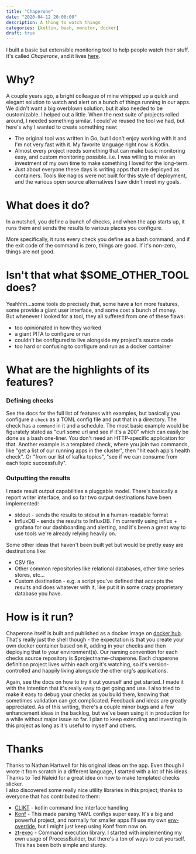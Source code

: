 ```yaml
---
title: "Chaperone"
date: "2020-04-12 20:00:00"
description: A thing to watch things
categories: [kotlin, bash, monitor, docker]
draft: true
---
```


I built a basic but extensible monitoring tool to help people watch their stuff.  It's called *Chaperone*, and it lives [here](https://github.com/dtanner/chaperone).

# Why?
A couple years ago, a bright colleague of mine whipped up a quick and elegant solution to watch and alert on a bunch of things running in our apps.  
We didn't want a big overblown solution, but it also needed to be customizable.  I helped out a little. 
When the next suite of projects rolled around, I needed something similar.  I could've reused the tool we had, but here's why I wanted to create something new:

- The original tool was written in Go, but I don't enjoy working with it and I'm not very fast with it. My favorite language right now is Kotlin.
- Almost every project needs something that can make basic monitoring easy, and custom monitoring possible. i.e. I was willing to make an investment of my own time to make something I loved for the long-term.
- Just about everyone these days is writing apps that are deployed as containers. Tools like nagios were not built for this style of deployment, and the various open source alternatives I saw didn't meet my goals.

# What does it do?
In a nutshell, you define a bunch of checks, and when the app starts up, it runs them and sends the results to various places you configure.  

More specifically, it runs every check you define as a bash command, and if the exit code of the command is zero, things are good. If it's non-zero, things are not good.  

# Isn't that what $SOME_OTHER_TOOL does?
Yeahhhh...some tools do precisely that, some have a ton more features, some provide a giant user interface, and some cost a bunch of money.  
But whenever I looked for a tool, they all suffered from one of these flaws:

- too opinionated in how they worked
- a giant PITA to configure or run
- couldn't be configured to live alongside my project's source code
- too hard or confusing to configure and run as a docker container

# What are the highlights of its features?
### Defining checks
See the docs for the full list of features with examples, but basically you configure a `check` as a TOML config file and put that in a directory.
The check has a `command` in it and a schedule. The most basic example would be figurately stated as "curl some url and see if it's a 200" which can easily be done as a bash one-liner. You don't need an HTTP-specific application for that.
Another example is a templated check, where you join two commands, like "get a list of our running apps in the cluster", then "hit each app's health check".
Or "from our list of kafka topics", "see if we can consume from each topic successfully".   

### Outputting the results
I made result output capabilities a pluggable model. There's basically a report writer interface, and so far two output destinations have been implemented:

- stdout - sends the results to stdout in a human-readable format
- InfluxDB - sends the results to InfluxDB.  I'm currently using influx + grafana for our dashboarding and alerting, and it's been a great way to use tools we're already relying heavily on.

Some other ideas that haven't been built yet but would be pretty easy are destinations like:

- CSV file
- Other common repositories like relational databases, other time series stores, etc...
- Custom destination - e.g. a script you've defined that accepts the results and does whatever with it, like put it in some crazy proprietary database you have.


# How is it run?
Chaperone itself is built and published as a docker image on [docker hub](https://hub.docker.com/r/edgescope/chaperone).
That's really just the shell though - the expectation is that you create your own docker container based on it, adding in your checks and then deploying that to your environment(s).
Our naming convention for each checks source repository is $projectname-chaperone.  Each chaperone definition project lives within each org it's watching, so it's version-controlled and happily living alongside the other org's applications.

Again, see the docs on how to try it out yourself and get started. I made it with the intention that it's really easy to get going and use. 
I also tried to make it easy to debug your checks as you build them, knowing that sometimes validation can get complicated.
Feedback and ideas are greatly appreciated.  As of this writing, there's a couple minor bugs and a few enhancement ideas in the backlog, but we've been using it in production for a while without major issue so far.
I plan to keep extending and investing in this project as long as it's useful to myself and others.

# Thanks
Thanks to Nathan Hartwell for his original ideas on the app. Even though I wrote it from scratch in a different language, I started with a lot of his ideas.
Thanks to Ted Naleid for a great idea on how to make templated checks slicker.  
I also discovered some really nice utility libraries in this project; thanks to everyone that has contributed to them:

- [CLIKT](https://ajalt.github.io/clikt/) - kotlin command line interface handling
- [Konf](https://github.com/uchuhimo/konf) - This made parsing YAML configs super easy. It's a big and powerful project, and normally for smaller apps I'll use my own [env-override](https://github.com/dtanner/env-override), but I might just keep using Konf from now on.
- [zt-exec](https://github.com/zeroturnaround/zt-exec) - Command execution library. I started with implementing my own usage of ProcessBuilder, but there's a ton of ways to cut yourself. This has been both simple and sturdy.


